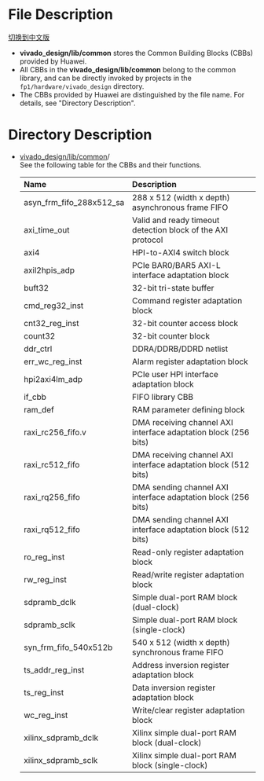 # File Description

[切换到中文版](./README_CN.md)

*  **vivado_design/lib/common** stores the Common Building Blocks (CBBs) provided by Huawei.
*  All CBBs in the **vivado_design/lib/common** belong to the common library, and can be directly invoked by projects in the `fp1/hardware/vivado_design` directory.
*  The CBBs provided by Huawei are distinguished by the file name. For details, see "Directory Description".

# Directory Description
* [vivado_design/lib/common](#vivado_design/lib/common_dir)/  
  See the following table for the CBBs and their functions.

  | Name                     | Description                              |
  | :----------------------- | :--------------------------------------- |
  | asyn_frm_fifo_288x512_sa | 288 x 512 (width x depth) asynchronous frame FIFO |
  | axi_time_out             | Valid and ready timeout detection block of the AXI protocol |
  | axi4                     | HPI-to-AXI4 switch block                 |
  | axil2hpis_adp            | PCIe BAR0/BAR5 AXI-L interface adaptation block |
  | buft32                   | 32-bit tri-state buffer                  |
  | cmd_reg32_inst           | Command register adaptation block        |
  | cnt32_reg_inst           | 32-bit counter access block              |
  | count32                  | 32-bit counter block                     |
  | ddr_ctrl                 | DDRA/DDRB/DDRD netlist                   |
  | err_wc_reg_inst          | Alarm register adaptation block          |
  | hpi2axi4lm_adp           | PCIe user HPI interface adaptation block |
  | if_cbb                   | FIFO library CBB                         |
  | ram_def                  | RAM parameter defining block             |
  | raxi_rc256_fifo.v        | DMA receiving channel AXI interface adaptation block (256 bits) |
  | raxi_rc512_fifo          | DMA receiving channel AXI interface adaptation block (512 bits) |
  | raxi_rq256_fifo          | DMA sending channel AXI interface adaptation block (256 bits) |
  | raxi_rq512_fifo          | DMA sending channel AXI interface adaptation block (512 bits) |
  | ro_reg_inst              | Read-only register adaptation block      |
  | rw_reg_inst              | Read/write register adaptation block     |
  | sdpramb_dclk             | Simple dual-port RAM block (dual-clock)  |
  | sdpramb_sclk             | Simple dual-port RAM block (single-clock) |
  | syn_frm_fifo_540x512b    | 540 x 512 (width x depth) synchronous frame FIFO |
  | ts_addr_reg_inst         | Address inversion register adaptation block |
  | ts_reg_inst              | Data inversion register adaptation block |
  | wc_reg_inst              | Write/clear register adaptation block    |
  | xilinx_sdpramb_dclk      | Xilinx simple dual-port RAM block (dual-clock) |
  | xilinx_sdpramb_sclk      | Xilinx simple dual-port RAM block (single-clock) |

